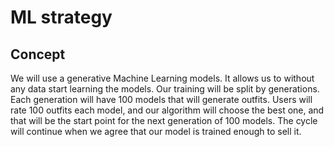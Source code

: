 # ML strategy

## Concept

We will use a generative Machine Learning models. It allows us to without any data start learning the models.
Our training will be split by generations. Each generation will have 100 models that will generate outfits.
Users will rate 100 outfits each model, and our algorithm will choose the best one, and that will be the start point for the
next generation of 100 models. The cycle will continue when we agree that our model is trained enough to sell it.